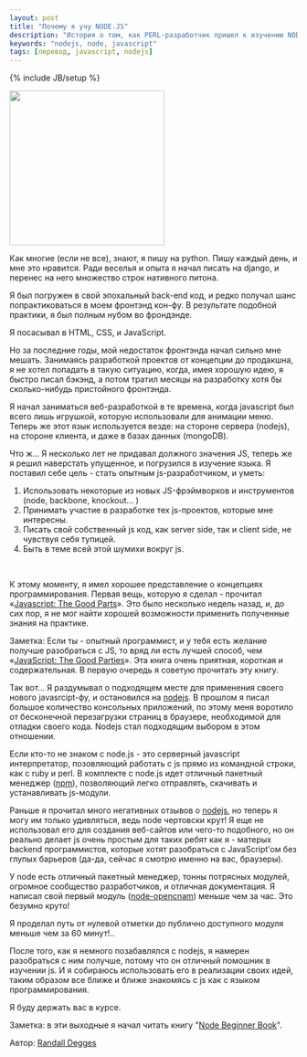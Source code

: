 ```yaml
---
layout: post
title: "Почему я учу NODE.JS"
description: "История о том, как PERL-разработчик пришел к изучению NODEJS"
keywords: "nodejs, node, javascript" 
tags: [перевод, javascript, nodejs]
---
```

{% include JB/setup %}

<img src="http://31808.selcdn.ru/it-prm/pics/jsninja.jpg.scaled696.png" width="271px" class="img-center"  />
<p>Как многие (если не все), знают, я пишу на python. Пишу каждый день, и мне это нравится. Ради веселья и  опыта я начал писать на django, и перенес на него множество строк нативного питона.</p>

<p>Я был погружен в свой эпохальный back-end код, и редко получал шанс попрактиковаться в моем фронтэнд кон-фу. В результате подобной практики, я был полным нубом во фрондэнде.</p>

<p>Я посасывал в HTML, CSS,  и JavaScript.</p>

<p>Но за последние годы, мой недостаток фронтэнда начал сильно мне мешать. Занимаясь разработкой проектов от концепции до продакшна, я не хотел попадать в такую ситуацию, когда, имея хорошую идею, я быстро писал бэкэнд, а потом тратил месяцы на разработку хотя бы сколько-нибудь пристойного фронтэнда.</p>

<p>Я начал заниматься веб-разработкой в те времена, когда javascript был всего лишь игрушкой, которую использовали для анимации меню. Теперь же этот язык используется везде: на стороне сервера (nodejs), на стороне клиента, и даже в базах данных (mongoDB).</p>

<p>Что ж... Я несколько лет не придавал должного значения JS, теперь же я решил наверстать упущенное, и погрузился в изучение языка. Я поставил себе цель - стать опытным js-разработчиком, и уметь:</p>

<ol>
	<li>Использовать некоторые из новых JS-фрэймворков и инструментов (node, backbone, knockout... )</li>
	<li>Принимать участие в разработке тех js-проектов, которые мне интересны.</li>
	<li>Писать свой собственный js код, как server side, так и client side, не чувствуя себя тупицей.</li>
	<li>Быть в теме всей этой шумихи вокруг js.</li>
</ol>

<br />
<p>К этому моменту, я имел хорошее представление о концепциях программирования. Первая вещь, которую я сделал - прочитал «<a href="http://www.amazon.com/gp/product/0596517742/ref=as_li_ss_tl?ie=UTF8&amp;tag=rdegges-20&amp;linkCode=as2&amp;camp=1789&amp;creative=390957&amp;creativeASIN=0596517742" rel="nofollow">Javascript: The Good Parts</a>».  Это было несколько недель назад, и, до сих пор, я не мог найти хорошей возможности применить полученные знания на практике.</p>

<p>Заметка: Если ты - опытный программист, и у тебя есть желание получше разобраться с JS, то вряд ли есть лучшей способ, чем «<a href="http://www.amazon.com/gp/product/0596517742/ref=as_li_ss_tl?ie=UTF8&amp;tag=rdegges-20&amp;linkCode=as2&amp;camp=1789&amp;creative=390957&amp;creativeASIN=0596517742" rel="nofollow">JavaScript: The Good Parties</a>». Эта книга очень приятная, короткая и содержательная. В первую очередь я советую прочитать эту книгу.</p>

<p>Так вот... Я раздумывал о подходящем месте для применения своего нового javasrcipt-фу, и остановился на <a href="http://nodejs.org/" rel="nofollow">nodejs</a>. В прошлом я писал большое количество консольных приложений, по этому меня воротило от бесконечной перезагрузки страниц в браузере, необходимой для отладки своего кода. Nodejs стал подходящим выбором в этом отношении.</p>

<p>Если кто-то не знаком с node.js - это серверный javascript интерпретатор, позовляющий работать с js прямо из командной строки, как с ruby и perl. В комплекте с node.js идет отличный пакетный менеджер (<a href="http://npmjs.org/" rel="nofollow">npm</a>), позволяющий легко отправлять, скачивать и устанавливать js-модули.</p>

<p>Раньше я прочитал много негативных отзывов о <a href="http://teddziuba.com/2011/10/node-js-is-cancer.html" rel="nofollow">nodejs</a>, но теперь я могу им только удивляться, ведь node чертовски крут! Я еще не использовал его для создания веб-сайтов или чего-то подобного, но он реально делает js очень простым для таких ребят как я - матерых backend программистов, которые хотят разобраться с JavaScript’ом без глупых барьеров (да-да, сейчас я смотрю именно на вас, браузеры).</p>

<p>У node есть отличный пакетный менеджер, тонны потрясных модулей, огромное сообщество разработчиков, и отличная документация. Я написал свой первый модуль (<a href="https://github.com/telephonyresearch/node-opencnam" rel="nofollow">node-opencnam</a>) меньше чем за час. Это безумно круто!</p>

<p>Я проделал путь от нулевой отметки до публично доступного модуля меньше чем за 60 минут!..</p>

<p>После того, как я немного позабавлялся с nodejs, я намерен разобраться с ним получше, потому что он отличный помошник в изучении js. И я собираюсь использовать его в реализации своих идей, таким образом все ближе и ближе знакомясь с js как с языком программирования.</p>

<p>Я буду держать вас в курсе.</p>

<p>Заметка: в эти выходные я начал читать книгу "<a href="http://www.nodebeginner.org/" rel="nofollow">Node Beginner Book</a>".</p>

Автор: <a href="http://rdegges.com/" rel="nofollow">Randall Degges</a>
